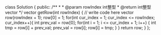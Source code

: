 
class Solution {
public:
    /**
     * 
     * @param rowIndex int整型 
     * @return int整型vector
     */
    vector<int> getRow(int rowIndex) {
        // write code here
        vector<int> row(rowIndex + 1);
        row[0] = 1;
        for(int cur_index = 1; cur_index <= rowIndex; cur_index++){
            int prev_val = row[0];
            for(int i = 1; i <= cur_index + 1; i++) {
                int tmp = row[i] + prev_val;
                prev_val = row[i];
                row[i] = tmp;
            }
        }
        return row;
    }
};